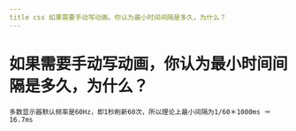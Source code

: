 ```yaml
---
title css 如果需要⼿动写动画，你认为最⼩时间间隔是多久，为什么？
---
```


# 如果需要⼿动写动画，你认为最⼩时间间隔是多久，为什么？

```
多数显⽰器默认频率是60Hz，即1秒刷新60次，所以理论上最⼩间隔为1/60＊1000ms ＝ 16.7ms
```